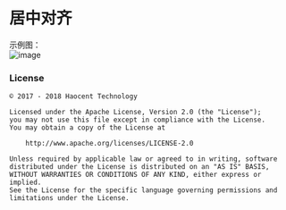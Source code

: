 # 居中对齐

示例图：
</br>![image](https://github.com/cnwutianhao/RecyclerView/blob/master/screenshots/%E5%B1%85%E4%B8%AD%E5%AF%B9%E9%BD%90.gif)

### License
```
© 2017 - 2018 Haocent Technology

Licensed under the Apache License, Version 2.0 (the "License");
you may not use this file except in compliance with the License.
You may obtain a copy of the License at

    http://www.apache.org/licenses/LICENSE-2.0

Unless required by applicable law or agreed to in writing, software
distributed under the License is distributed on an "AS IS" BASIS,
WITHOUT WARRANTIES OR CONDITIONS OF ANY KIND, either express or implied.
See the License for the specific language governing permissions and
limitations under the License.
```
